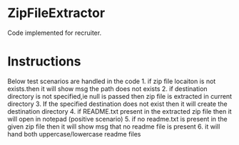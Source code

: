 # ZipFileExtractor
Code implemented for recruiter.

<h1> Instructions </h1>
Below test scenarios are handled in the code
1. if zip file locaiton is not exists.then it will show msg the path does not exists
2. if destination directory is not specified,ie null is passed then zip file is extracted in current directory
3. If the specified destination does not exist then it will create the destination directory
4. if README.txt present in the extracted zip file then it will open in notepad (positive scenario)
5. if no readme.txt is present  in the given zip file then it will show msg that no readme file is present
6. it will hand both uppercase/lowercase readme files
